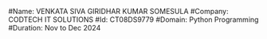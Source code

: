 #Name: VENKATA SIVA GIRIDHAR KUMAR SOMESULA
#Company: CODTECH IT SOLUTIONS
#Id: CT08DS9779
#Domain: Python Programming 
#Duration: Nov to Dec 2024
